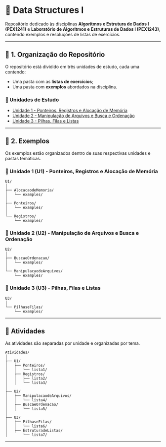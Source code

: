 # 📂 Data Structures I

Repositório dedicado às disciplinas **Algoritmos e Estrutura de Dados I (PEX1241)** e **Laboratório de Algoritmos e Estruturas de Dados I (PEX1243)**, contendo exemplos e resoluções de listas de exercícios.


---

## 📌 1. Organização do Repositório
O repositório está dividido em três unidades de estudo, cada uma contendo:
- Uma pasta com as **listas de exercícios**;
- Uma pasta com **exemplos** abordados na disciplina.

### 📖 Unidades de Estudo
- [Unidade 1 - Ponteiros, Registros e Alocação de Memória](./U1/)
- [Unidade 2 - Manipulação de Arquivos e Busca e Ordenação](./U2/)
- [Unidade 3 - Pilhas, Filas e Listas](./U3/)

---

## 📝 2. Exemplos
Os exemplos estão organizados dentro de suas respectivas unidades e pastas temáticas.

### 🔹 Unidade 1 (U1) - Ponteiros, Registros e Alocação de Memória
```
U1/
│
├── AlocacaodeMemoria/
│   └── examples/
│
├── Ponteiros/
│   └── examples/
│
└── Registros/
    └── examples/
```

### 🔹 Unidade 2 (U2) - Manipulação de Arquivos e Busca e Ordenação
```
U2/
│
├── BuscaeOrdenacao/
│   └── examples/
│
└── ManipulacaodeArquivos/
    └── examples/
```

### 🔹 Unidade 3 (U3) - Pilhas, Filas e Listas
```
U3/
│
└── PilhaseFilas/
    └── examples/
```

---

## 📂 Atividades
As atividades são separadas por unidade e organizadas por tema.
 
```
Atividades/
│
├── U1/
│   ├── Ponteiros/
│   │   └── lista1/
│   ├── Registros/
│   │   ├── lista2/
│   │   └── lista3/
│
├── U2/
│   ├── ManipulacaodeArquivos/
│   │   └── lista4/
│   ├── BuscaeOrdenacao/
│   │   └── lista5/
│
├── U3/
│   ├── PilhaseFilas/
│   │   └── lista6/
│   ├── EstruturadeListas/
│       └── lista7/
```
---

